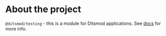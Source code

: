 # About the project

`@ditsmod/testing` - this is a module for Ditsmod applications. See [docs](https://ditsmod.github.io/en/developer-guides/testing) for more info.
